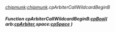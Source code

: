 _[chipmunk](../../modules/chipmunk/chipmunk-module.md):[chipmunk](../../modules/chipmunk/chipmunk-module.md).cpArbiterCallWildcardBeginB_
##### Function cpArbiterCallWildcardBeginB:[cpBool](../../modules/chipmunk/chipmunk-cpbool.md)( arb:[cpArbiter](../../modules/chipmunk/chipmunk-cparbiter.md),space:[cpSpace](../../modules/chipmunk/chipmunk-cpspace.md) )
